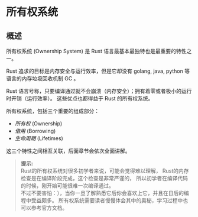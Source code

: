 # 所有权系统

## 概述

所有权系统 (Ownership System) 是 Rust 语言最基本最独特也是最重要的特性之一。

Rust 追求的目标是内存安全与运行效率，但是它却没有 golang, java, python 等语言的内存垃圾回收机制 GC 。

Rust 语言号称，只要编译通过就不会崩溃（内存安全）；拥有着零或者极小的运行时开销（运行效率）。
这些优点也都得益于 Rust 的所有权系统。

所有权系统，包括三个重要的组成部分：

* *所有权* (Ownership)
* *借用* (Borrowing)
* *生命周期* (Lifetimes)

这三个特性之间相互关联，后面章节会依次全面讲解。

> **提示:**  
> Rust的所有权系统对很多初学者来说，可能会觉得难以理解，
Rust的内存检查是在编译阶段完成，这个检查是非常严谨的，
所以初学者在编译代码的时候，刚开始可能很难一次编译通过。  
> 不过不要害怕：），当你一旦了解熟悉它后你会喜欢上它，并且在日后的编程中受益颇多。
所有权系统需要读者慢慢体会其中的奥秘，学习过程中也可以参考官方文档。
